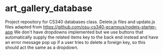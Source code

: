 # art_gallery_database
Project repository for CS340 databases class.
Delete.js files and update.js files adapted from https://github.com/osu-cs340-ecampus/nodejs-starter-app
We don't have dropdowns implemented but we use buttons that automatically supply the related items key to the back end instead and have
an error message pop up if a user tries to delete a foreign key, so this should act the same as a dropdown.